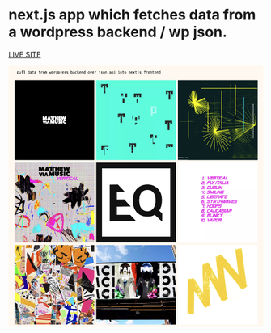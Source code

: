 # next.js app which fetches data from a wordpress backend / wp json.

[LIVE SITE](https://press.olk1.com/)

![PREVIEW](/preview.png)